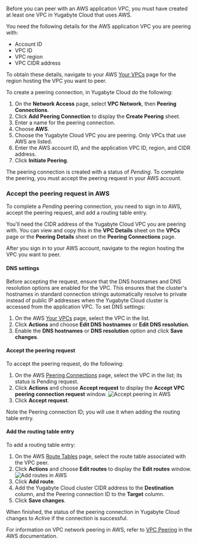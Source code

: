 Before you can peer with an AWS application VPC, you must have created at least one VPC in Yugabyte Cloud that uses AWS.

You need the following details for the AWS application VPC you are peering with:

- Account ID
- VPC ID
- VPC region
- VPC CIDR address

To obtain these details, navigate to your AWS [Your VPCs](https://console.aws.amazon.com/vpc/home?#vpcs) page for the region hosting the VPC you want to peer.

To create a peering connection, in Yugabyte Cloud do the following:

1. On the **Network Access** page, select **VPC Network**, then **Peering Connections**.
1. Click **Add Peering Connection** to display the **Create Peering** sheet.
1. Enter a name for the peering connection.
1. Choose **AWS**.
1. Choose the Yugabyte Cloud VPC you are peering. Only VPCs that use AWS are listed.
1. Enter the AWS account ID, and the application VPC ID, region, and CIDR address.
1. Click **Initiate Peering**.

The peering connection is created with a status of _Pending_. To complete the peering, you must accept the peering request in your AWS account.

### Accept the peering request in AWS

To complete a _Pending_ peering connection, you need to sign in to AWS, accept the peering request, and add a routing table entry.

You'll need the CIDR address of the Yugabyte Cloud VPC you are peering with. You can view and copy this in the **VPC Details** sheet on the **VPCs** page or the **Peering Details** sheet on the **Peering Connections** page.

After you sign in to your AWS account, navigate to the region hosting the VPC you want to peer.

#### DNS settings

Before accepting the request, ensure that the DNS hostnames and DNS resolution options are enabled for the VPC. This ensures that the cluster's hostnames in standard connection strings automatically resolve to private instead of public IP addresses when the Yugabyte Cloud cluster is accessed from the application VPC. To set DNS settings:

1. On the AWS [Your VPCs](https://console.aws.amazon.com/vpc/home?#vpcs) page, select the VPC in the list.
1. Click **Actions** and choose **Edit DNS hostnames** or **Edit DNS resolution**.
1. Enable the **DNS hostnames** or **DNS resolution** option and click **Save changes**.

#### Accept the peering request

To accept the peering request, do the following:

1. On the AWS [Peering Connections](https://console.aws.amazon.com/vpc/home?#PeeringConnections) page, select the VPC in the list; its status is Pending request.
1. Click **Actions** and choose **Accept request** to display the **Accept VPC peering connection request** window.
    ![Accept peering in AWS](/images/yb-cloud/cloud-peer-aws-accept.png)
1. Click **Accept request**.

Note the Peering connection ID; you will use it when adding the routing table entry.

#### Add the routing table entry

To add a routing table entry:

1. On the AWS [Route Tables](https://console.aws.amazon.com/vpc/home?#RouteTables) page, select the route table associated with the VPC peer.
1. Click **Actions** and choose **Edit routes** to display the **Edit routes** window.
    ![Add routes in AWS](/images/yb-cloud/cloud-peer-aws-route.png)
1. Click **Add route**.
1. Add the Yugabyte Cloud cluster CIDR address to the **Destination** column, and the Peering connection ID to the **Target** column.
1. Click **Save changes**.

When finished, the status of the peering connection in Yugabyte Cloud changes to _Active_ if the connection is successful.

For information on VPC network peering in AWS, refer to [VPC Peering](https://docs.aws.amazon.com/vpc/latest/userguide/vpc-peering.html) in the AWS documentation.
